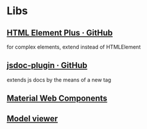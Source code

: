 # Libs

## [HTML Element Plus · GitHub](https://gist.github.com/AdaRoseCannon/60dc448b1124bcfb7be14209b8124f5c)

for complex elements, extend instead of HTMLElement

## [jsdoc-plugin · GitHub](https://github.com/SamsungInternet/vj-otg/blob/master/jsdoc/custom-elements.js)

extends js docs by the means of a new tag

## [Material Web Components](https://dannymoerkerke.github.io/material-webcomponents)

## [Model viewer](https://github.com/GoogleWebComponents/model-viewer)
